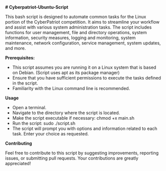 **# Cyberpatriot-Ubuntu-Script**

This bash script is designed to automate common tasks for the Linux portion of the CyberPatriot competition. It aims to streamline your workflow and assist with various system administration tasks. The script includes functions for user management, file and directory operations, system information, security measures, logging and monitoring, system maintenance, network configuration, service management, system updates, and more.

**Prerequisites:**

 - This script assumes you are running it on a Linux system that is based on Debian. (Script uses apt as its package manager)
 - Ensure that you have sufficient permissions to execute the tasks defined in the script.
 - Familiarity with the Linux command line is recommended.

**Usage**

 - Open a terminal.
 - Navigate to the directory where the script is located.
 - Make the script executable if necessary: chmod +x main.sh
 - Run the script: sudo ./script.sh
 - The script will prompt you with options and information related to each task. Enter your choice as requested.

**Contributing**

Feel free to contribute to this script by suggesting improvements, reporting issues, or submitting pull requests. Your contributions are greatly appreciated!

